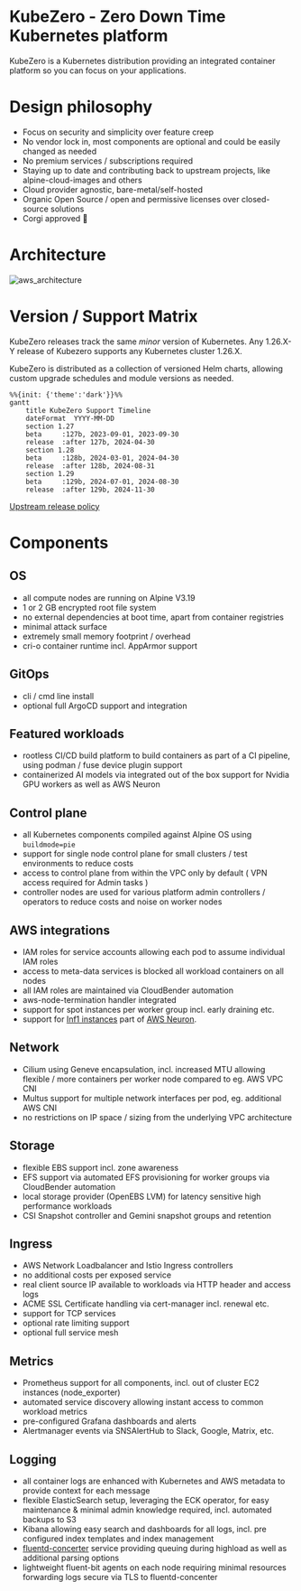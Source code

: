 KubeZero - Zero Down Time Kubernetes platform
========================
KubeZero is a Kubernetes distribution providing an integrated container platform so you can focus on your applications.

# Design philosophy

- Focus on security and simplicity over feature creep
- No vendor lock in, most components are optional and could be easily changed as needed
- No premium services / subscriptions required
- Staying up to date and contributing back to upstream projects, like alpine-cloud-images and others
- Cloud provider agnostic, bare-metal/self-hosted
- Organic Open Source / open and permissive licenses over closed-source solutions
- Corgi approved :dog:


# Architecture
![aws_architecture](docs/images/aws_architecture.png)


# Version / Support Matrix
KubeZero releases track the same *minor* version of Kubernetes.
Any 1.26.X-Y release of Kubezero supports any Kubernetes cluster 1.26.X.

KubeZero is distributed as a collection of versioned Helm charts, allowing custom upgrade schedules and module versions as needed.

```mermaid
%%{init: {'theme':'dark'}}%%
gantt
    title KubeZero Support Timeline
    dateFormat  YYYY-MM-DD
    section 1.27
    beta     :127b, 2023-09-01, 2023-09-30
    release  :after 127b, 2024-04-30
    section 1.28
    beta     :128b, 2024-03-01, 2024-04-30
    release  :after 128b, 2024-08-31
    section 1.29
    beta     :129b, 2024-07-01, 2024-08-30
    release  :after 129b, 2024-11-30
```

[Upstream release policy](https://kubernetes.io/releases/)

# Components

## OS
- all compute nodes are running on Alpine V3.19
- 1 or 2 GB encrypted root file system
- no external dependencies at boot time, apart from container registries
- minimal attack surface
- extremely small memory footprint / overhead
- cri-o container runtime incl. AppArmor support

## GitOps
- cli / cmd line install
- optional full ArgoCD support and integration

## Featured workloads
- rootless CI/CD build platform to build containers as part of a CI pipeline, using podman / fuse device plugin support
- containerized AI models via integrated out of the box support for Nvidia GPU workers as well as AWS Neuron

## Control plane
- all Kubernetes components compiled against Alpine OS using `buildmode=pie`
- support for single node control plane for small clusters / test environments to reduce costs
- access to control plane from within the VPC only by default ( VPN access required for Admin tasks )
- controller nodes are used for various platform admin controllers / operators to reduce costs and noise on worker nodes

## AWS integrations
- IAM roles for service accounts allowing each pod to assume individual IAM roles
- access to meta-data services is blocked all workload containers on all nodes
- all IAM roles are maintained via CloudBender automation
- aws-node-termination handler integrated
- support for spot instances per worker group incl. early draining etc.
- support for [Inf1 instances](https://aws.amazon.com/ec2/instance-types/inf1/) part of [AWS Neuron](https://aws.amazon.com/machine-learning/neuron/).

## Network
- Cilium using Geneve encapsulation, incl. increased MTU allowing flexible / more containers per worker node compared to eg. AWS VPC CNI
- Multus support for multiple network interfaces per pod, eg. additional AWS CNI
- no restrictions on IP space / sizing from the underlying VPC architecture

## Storage
- flexible EBS support incl. zone awareness
- EFS support via automated EFS provisioning for worker groups via CloudBender automation
- local storage provider (OpenEBS LVM) for latency sensitive high performance workloads
- CSI Snapshot controller and Gemini snapshot groups and retention

## Ingress
- AWS Network Loadbalancer and Istio Ingress controllers
- no additional costs per exposed service
- real client source IP available to workloads via HTTP header and access logs
- ACME SSL Certificate handling via cert-manager incl. renewal etc.
- support for TCP services
- optional rate limiting support
- optional full service mesh

## Metrics
- Prometheus support for all components, incl. out of cluster EC2 instances (node_exporter)
- automated service discovery allowing instant access to common workload metrics
- pre-configured Grafana dashboards and alerts
- Alertmanager events via SNSAlertHub to Slack, Google, Matrix, etc.

## Logging
- all container logs are enhanced with Kubernetes and AWS metadata to provide context for each message
- flexible ElasticSearch setup, leveraging the ECK operator, for easy maintenance & minimal admin knowledge required, incl. automated backups to S3
- Kibana allowing easy search and dashboards for all logs, incl. pre configured index templates and index management
- [fluentd-concerter](https://git.zero-downtime.net/ZeroDownTime/container-park/src/branch/master/fluentd-concenter) service providing queuing during highload as well as additional parsing options
- lightweight fluent-bit agents on each node requiring minimal resources forwarding logs secure via TLS to fluentd-concenter
